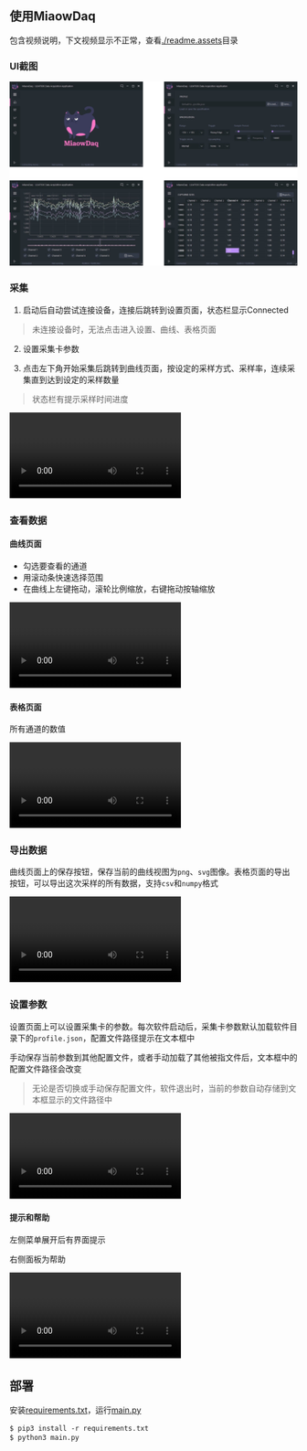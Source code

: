 ## 使用MiaowDaq

包含视频说明，下文视频显示不正常，查看[./readme.assets](./readme.assets)目录

### UI截图
![qwe.jpg](readme.assets/qwe.jpg)

### 采集
1. 启动后自动尝试连接设备，连接后跳转到设置页面，状态栏显示Connected
  > 未连接设备时，无法点击进入设置、曲线、表格页面

2. 设置采集卡参数

3. 点击左下角开始采集后跳转到曲线页面，按设定的采样方式、采样率，连续采集直到达到设定的采样数量
  > 状态栏有提示采样时间进度

<video src="./readme.assets/采集.mp4"></video>

### 查看数据

#### 曲线页面

- 勾选要查看的通道
- 用滚动条快速选择范围
- 在曲线上左键拖动，滚轮比例缩放，右键拖动按轴缩放

<video src="./readme.assets/查看曲线.mp4"></video>

#### 表格页面

所有通道的数值

<video src="./readme.assets/查看表格.mp4"></video>

### 导出数据

曲线页面上的保存按钮，保存当前的曲线视图为`png`、`svg`图像。表格页面的导出按钮，可以导出这次采样的所有数据，支持`csv`和`numpy`格式

<video src="./readme.assets/导出数据.mp4"></video>

### 设置参数

设置页面上可以设置采集卡的参数。每次软件启动后，采集卡参数默认加载软件目录下的`profile.json`，配置文件路径提示在文本框中

手动保存当前参数到其他配置文件，或者手动加载了其他被指文件后，文本框中的配置文件路径会改变

> 无论是否切换或手动保存配置文件，软件退出时，当前的参数自动存储到文本框显示的文件路径中

<video src="./readme.assets/设置参数.mp4"></video>

#### 提示和帮助

左侧菜单展开后有界面提示

右侧面板为帮助

<video src="./readme.assets/提示和帮助.mp4"></video>

## 部署

安装[requirements.txt](./requirements.txt)，运行[main.py](main.py)
```shell
$ pip3 install -r requirements.txt
$ python3 main.py
```

